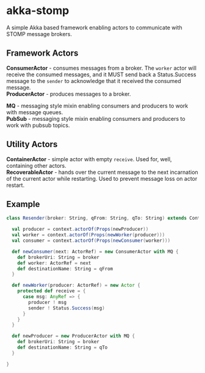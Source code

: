 # akka-stomp
A simple Akka based framework enabling actors to communicate with STOMP message brokers.

## Framework Actors
**ConsumerActor** - consumes messages from a broker. The `worker` actor will receive the consumed messages, and it MUST send back a Status.Success message to the `sender` to acknowledge that it received the consumed message.  
**ProducerActor** - produces messages to a broker. 

**MQ** - messaging style mixin enabling consumers and producers to work with message queues.  
**PubSub** - messaging style mixin enabling consumers and producers to work with pubsub topics. 

## Utility Actors
**ContainerActor** - simple actor with empty `receive`. Used for, well, containing other actors.  
**RecoverableActor** - hands over the current message to the next incarnation of the current actor while restarting. Used to prevent message loss on actor restart. 

## Example
```scala
class Resender(broker: String, qFrom: String, qTo: String) extends ContainerActor {

  val producer = context.actorOf(Props(newProducer))
  val worker = context.actorOf(Props(newWorker(producer)))
  val consumer = context.actorOf(Props(newConsumer(worker)))

  def newConsumer(next: ActorRef) = new ConsumerActor with MQ {
    def brokerUri: String = broker
    def worker: ActorRef = next
    def destinationName: String = qFrom
  }

  def newWorker(producer: ActorRef) = new Actor {
    protected def receive = {
      case msg: AnyRef => {
        producer ! msg
        sender ! Status.Success(msg)
      }
    }
  }

  def newProducer = new ProducerActor with MQ {
    def brokerUri: String = broker
    def destinationName: String = qTo
  }

}
```
